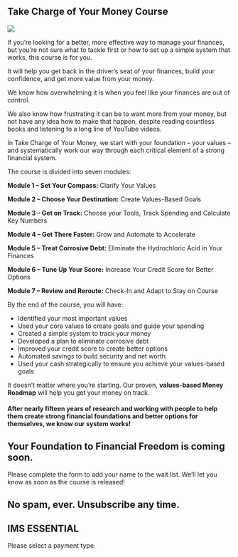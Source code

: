 ## Take Charge of Your Money Course

![](attachments/TCOYM-logo-1-300x285.png)

If you’re looking for a better, more effective way to manage your finances, but you’re not sure what to tackle first or how to set up a simple system that works, this course is for you.

It will help you get back in the driver’s seat of your finances, build your confidence, and get more value from your money.

We know how overwhelming it is when you feel like your finances are out of control.

We also know how frustrating it can be to want more from your money, but not have any idea how to make that happen, despite reading countless books and listening to a long line of YouTube videos.

In Take Charge of Your Money, we start with your foundation – your values – and systematically work our way through each critical element of a strong financial system.

The course is divided into seven modules:

**Module 1 – Set Your Compass:** Clarify Your Values

**Module 2 – Choose Your Destination:** Create Values-Based Goals

**Module 3 – Get on Track:** Choose your Tools, Track Spending and Calculate Key Numbers

**Module 4 – Get There Faster:** Grow and Automate to Accelerate

**Module 5 – Treat Corrosive Debt:** Eliminate the Hydrochloric Acid in Your Finances

**Module 6 – Tune Up Your Score:** Increase Your Credit Score for Better Options

**Module 7 – Review and Reroute:** Check-In and Adapt to Stay on Course

By the end of the course, you will have:

- Identified your most important values
- Used your core values to create goals and guide your spending
- Created a simple system to track your money
- Developed a plan to eliminate corrosive debt
- Improved your credit score to create better options
- Automated savings to build security and net worth
- Used your cash strategically to ensure you achieve your values-based goals

It doesn’t matter where you’re starting. Our proven, **values-based Money Roadmap** will help you get your money on track.

#### After nearly fifteen years of research and working with people to help them create strong financial foundations and better options for themselves, we know our system works!

## Your Foundation to Financial Freedom is coming soon.

Please complete the form to add your name to the wait list. We’ll let you know as soon as the course is released!

## No spam, ever. Unsubscribe any time.

## IMS ESSENTIAL

Please select a payment type: